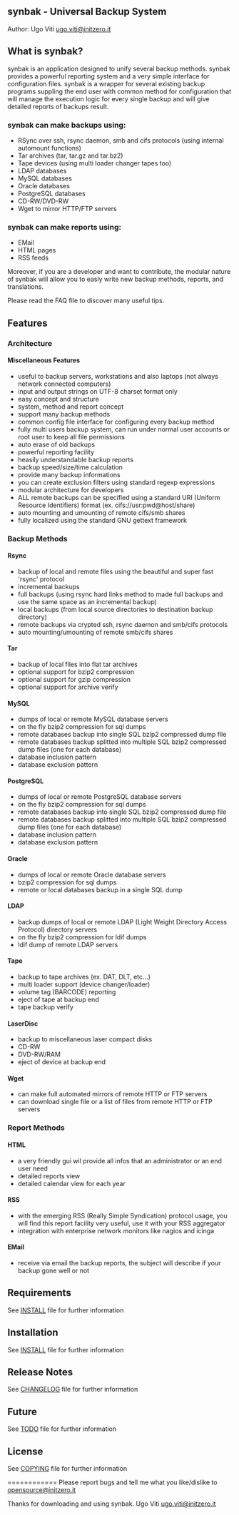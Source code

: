 ## synbak - Universal Backup System
Author: Ugo Viti <ugo.viti@initzero.it>

## What is synbak?
synbak is an application designed to unify several backup methods. synbak provides a powerful reporting system and a very simple interface for configuration files.
synbak is a wrapper for several existing backup programs suppling the end user with common method for configuration that will manage the execution logic for every single backup and will give detailed reports of backups result.

### synbak can make backups using:
- RSync over ssh, rsync daemon, smb and cifs protocols (using internal automount functions)
- Tar archives (tar, tar.gz and tar.bz2)
- Tape devices (using multi loader changer tapes too)
- LDAP databases
- MySQL databases
- Oracle databases
- PostgreSQL databases
- CD-RW/DVD-RW
- Wget to mirror HTTP/FTP servers

### synbak can make reports using:
- EMail
- HTML pages
- RSS feeds

Moreover, if you are a developer and want to contribute, the modular nature of synbak will allow you to easly write new backup methods, reports, and translations.

Please read the FAQ file to discover many useful tips.


## Features
### Architecture
#### Miscellaneous Features
* useful to backup servers, workstations and also laptops (not always network connected computers)
* input and output strings on UTF-8 charset format only
* easy concept and structure
* system, method and report concept
* support many backup methods
* common config file interface for configuring every backup method
* fully multi users backup system, can run under normal user accounts or root user to keep all file permissions
* auto erase of old backups
* powerful reporting facility
* heasily understandable backup reports
* backup speed/size/time calculation
* provide many backup informations
* you can create exclusion filters using standard regexp expressions
* modular architecture for developers
* ALL remote backups can be specified using a standard URI (Uniform Resource Identifiers) format (ex. cifs://usr:pwd@host/share)
* auto mounting and umounting of remote cifs/smb shares
* fully localized using the standard GNU gettext framework

### Backup Methods
#### Rsync
* backup of local and remote files using the beautiful and super fast 'rsync' protocol
* incremental backups
* full backups (using rsync hard links method to made full backups and use the same space as an incremental backup)
* local backups (from local source directories to destination backup directory)
* remote backups via crypted ssh, rsync daemon and smb/cifs protocols
* auto mounting/umounting of remote smb/cifs shares

#### Tar
* backup of local files into flat tar archives
* optional support for bzip2 compression
* optional support for gzip compression
* optional support for archive verify

#### MySQL
* dumps of local or remote MySQL database servers
* on the fly bzip2 compression for sql dumps
* remote databases backup into single SQL bzip2 compressed dump file
* remote databases backup splitted into multiple SQL bzip2 compressed dump files (one for each database)
* database inclusion pattern
* database exclusion pattern 

#### PostgreSQL
* dumps of local or remote PostgreSQL database servers
* on the fly bzip2 compression for sql dumps
* remote databases backup into single SQL bzip2 compressed dump file
* remote databases backup splitted into multiple SQL bzip2 compressed dump files (one for each database)
* database inclusion pattern
* database exclusion pattern 

#### Oracle
* dumps of local or remote Oracle database servers
* bzip2 compression for sql dumps
* remote or local databases backup in a single SQL dump

#### LDAP
* backup dumps of local or remote LDAP (Light Weight Directory Access Protocol) directory servers
* on the fly bzip2 compression for ldif dumps
* ldif dump of remote LDAP servers 

#### Tape
* backup to tape archives (ex. DAT, DLT, etc...)
* multi loader support (device changer/loader)
* volume tag (BARCODE) reporting
* eject of tape at backup end
* tape backup verify 

#### LaserDisc
* backup to miscellaneous laser compact disks
* CD-RW
* DVD-RW/RAM
* eject of device at backup end 

#### Wget
* can make full automated mirrors of remote HTTP or FTP servers
* can download single file or a list of files from remote HTTP or FTP servers


### Report Methods
#### HTML
* a very friendly gui wil provide all infos that an administrator or an end user need 
* detailed reports view
* detailed calendar view for each year

#### RSS
* with the emerging RSS (Really Simple Syndication) protocol usage, you will find this report facility very useful, use it with your RSS aggregator 
* integration with enterprise network monitors like nagios and icinga

#### EMail
* receive via email the backup reports, the subject will describe if your backup gone well or not 

## Requirements
See [INSTALL](INSTALL) file for further information

## Installation
See [INSTALL](INSTALL) file for further information

## Release Notes
See [CHANGELOG](CHANGELOG.md) file for further information

## Future
See [TODO](TODO) file for further information

## License
See [COPYING](COPYING) file for further information

============
Please report bugs and tell me what you like/dislike to <opensource@initzero.it>

Thanks for downloading and using synbak.
Ugo Viti <ugo.viti@initzero.it>

